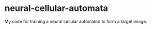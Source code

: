 # neural-cellular-automata
My code for training a neural cellular automaton to form a target image.
